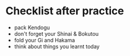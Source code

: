 # Checklist after practice

- pack Kendogu
- don't forget your Shinai & Bokutou
- fold your Gi and Hakama
- think about things you learnt today
